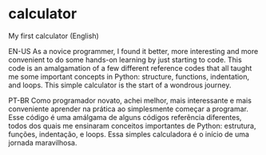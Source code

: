 # calculator
My first calculator (English)

EN-US 
As a novice programmer, I found it better, more interesting and more convenient to do some hands-on learning by just starting to code. This code is an amalgamation of a few different reference codes that all taught me some important concepts in Python: structure, functions, indentation, and loops. This simple calculator is the start of a wondrous journey.

PT-BR 
Como programador novato, achei melhor, mais interessante e mais conveniente aprender na prática ao simplesmente começar a programar. Esse código é uma amálgama de alguns códigos referência diferentes, todos dos quais me ensinaram conceitos importantes de Python: estrutura, funções, indentação, e loops. Essa simples calculadora é o início de uma jornada maravilhosa.
